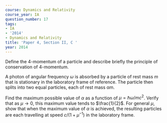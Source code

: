 ```yaml
---
course: Dynamics and Relativity
course_year: IA
question_number: 17
tags:
- IA
- '2014'
- Dynamics and Relativity
title: 'Paper 4, Section II, C '
year: 2014
---
```




Define the 4-momentum of a particle and describe briefly the principle of conservation of 4-momentum.

A photon of angular frequency $\omega$ is absorbed by a particle of rest mass $m$ that is stationary in the laboratory frame of reference. The particle then splits into two equal particles, each of rest mass $\mathrm{\alpha m}$.

Find the maximum possible value of $\alpha$ as a function of $\mu=\hbar \omega / m c^{2}$. Verify that as $\mu \rightarrow 0$, this maximum value tends to $\frac{1}{2}$. For general $\mu$, show that when the maximum value of $\alpha$ is achieved, the resulting particles are each travelling at speed $c /\left(1+\mu^{-1}\right)$ in the laboratory frame.
